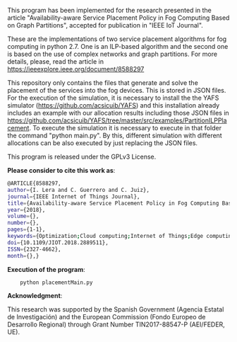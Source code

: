 This program has been implemented for the research presented in the article "Availability-aware Service Placement Policy in Fog Computing Based on Graph Partitions", accepted for publication in "IEEE IoT Journal".


These are the implementations of two service placement algorithms for fog computing in python 2.7. One is an ILP-based algorithm and the second one is based on the use of complex networks and graph partitions. For more details, please, read the article in https://ieeexplore.ieee.org/document/8588297

This repository only contains the files that generate and solve the placement of the services into the fog devices. This is stored in JSON files. For the execution of the simulation, it is necessary to install the the YAFS simulator (https://github.com/acsicuib/YAFS) and this installation already includes an example with our allocation results including those JSON files in https://github.com/acsicuib/YAFS/tree/master/src/examples/PartitionILPPlacement. To execute the simulation it is necessary to execute in that folder the command "python main.py". By this, different simulation with different allocations can be also executed by just replacing the JSON files.


This program is released under the GPLv3 License.

**Please consider to cite this work as**:

```bash
@ARTICLE{8588297, 
author={I. Lera and C. Guerrero and C. Juiz}, 
journal={IEEE Internet of Things Journal}, 
title={Availability-aware Service Placement Policy in Fog Computing Based on Graph Partitions}, 
year={2018}, 
volume={}, 
number={}, 
pages={1-1}, 
keywords={Optimization;Cloud computing;Internet of Things;Edge computing;Computer architecture;Proposals;Resource management;Fog computing;Service placement;Service availability;Performance optimization;Complex network communities;Graph transitive closures.}, 
doi={10.1109/JIOT.2018.2889511}, 
ISSN={2327-4662}, 
month={},}
```

**Execution of the program**:

```bash
    python placementMain.py
```

**Acknowledgment**:

This research was supported by the Spanish Government (Agencia Estatal de Investigación) and the European Commission (Fondo Europeo de Desarrollo Regional) through Grant Number TIN2017-88547-P (AEI/FEDER, UE).
